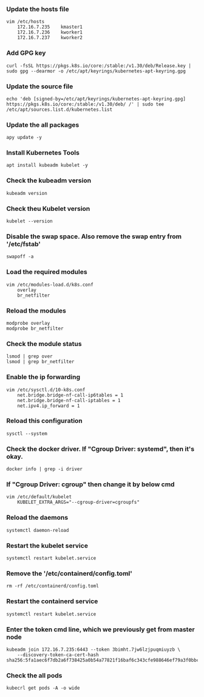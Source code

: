 ### Update the hosts file
```
vim /etc/hosts
    172.16.7.235	kmaster1
    172.16.7.236	kworker1
    172.16.7.237	kworker2
```

### Add GPG key
```
curl -fsSL https://pkgs.k8s.io/core:/stable:/v1.30/deb/Release.key | sudo gpg --dearmor -o /etc/apt/keyrings/kubernetes-apt-keyring.gpg
```


### Update the source file
```
echo 'deb [signed-by=/etc/apt/keyrings/kubernetes-apt-keyring.gpg] https://pkgs.k8s.io/core:/stable:/v1.30/deb/ /' | sudo tee /etc/apt/sources.list.d/kubernetes.list
```

### Update the all packages
```
apy update -y
```

### Install Kubernetes Tools
```
apt install kubeadm kubelet -y
```


### Check the kubeadm version
```
kubeadm version
```

### Check theu Kubelet version
```
kubelet --version
```

### Disable the swap space. Also remove the swap entry from '/etc/fstab'
```
swapoff -a
```


### Load the required modules
```
vim /etc/modules-load.d/k8s.conf
    overlay
    br_netfilter
```


### Reload the modules
```
modprobe overlay
modprobe br_netfilter
```


### Check the module status
```
lsmod | grep over
lsmod | grep br_netfilter
```


### Enable the ip forwarding
```
vim /etc/sysctl.d/10-k8s.conf
    net.bridge.bridge-nf-call-ip6tables = 1
    net.bridge.bridge-nf-call-iptables = 1
    net.ipv4.ip_forward = 1
```

### Reload this configuration
```
sysctl --system
```

### Check the docker driver. If  "Cgroup Driver: systemd", then it's okay.
```
docker info | grep -i driver
```


###  If "Cgroup Driver: cgroup" then change it by below cmd
```
vim /etc/default/kubelet
    KUBELET_EXTRA_ARGS="--cgroup-driver=cgroupfs"
```

### Reload the daemons
```
systemctl daemon-reload
```


### Restart the kubelet service
```
systemctl restart kubelet.service
```

### Remove the '/etc/containerd/config.toml'
```
rm -rf /etc/containerd/config.toml
```


### Restart the containerd service
```
systemctl restart kubelet.service
```

### Enter the token cmd line, which we previously get from master node
```
kubeadm join 172.16.7.235:6443 --token 3bimht.7jw6lzjpuqmiuyzb \
	--discovery-token-ca-cert-hash sha256:5fa1aec6f7db2a6f738425a0b54a77821f16baf6c343cfe988646ef79a3f0bbc
```

### Check the all pods
```
kubecrl get pods -A -o wide
```
